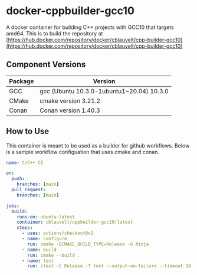 # docker-cppbuilder-gcc10

A docker container for building C++ projects with GCC10 that targets amd64. This is to build the repository at [https://hub.docker.com/repository/docker/cblauvelt/cpp-builder-gcc10](https://hub.docker.com/repository/docker/cblauvelt/cpp-builder-gcc10)

## Component Versions

| Package | Version                                   |
| ------- | ----------------------------------------- |
| GCC     | gcc (Ubuntu 10.3.0-1ubuntu1~20.04) 10.3.0 |
| CMake   | cmake version 3.21.2                      |
| Conan   | Conan version 1.40.3                      |

## How to Use

This container is meant to be used as a builder for github workflows. Below is a sample workflow configuation that uses cmake and conan.

```yaml
name: C/C++ CI

on:
  push:
    branches: [main]
  pull_request:
    branches: [main]

jobs:
  build:
    runs-on: ubuntu-latest
    container: cblauvelt/cppbuilder-gcc10:latest
    steps:
      - uses: actions/checkout@v2
      - name: configure
        run: cmake -DCMAKE_BUILD_TYPE=Release -G Ninja
      - name: build
        run: cmake --build .
      - name: test
        run: ctest -C Release -T test --output-on-failure --timeout 10
```
